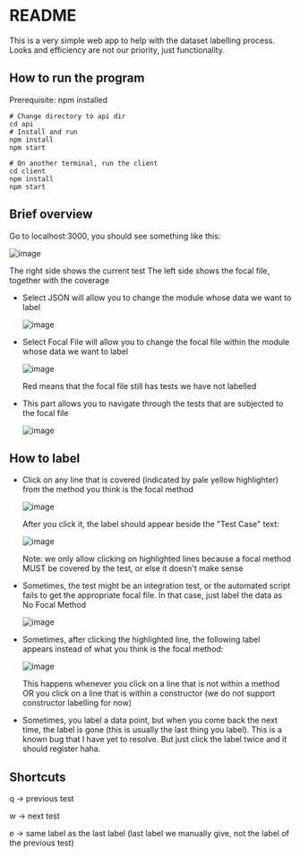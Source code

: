 # README

This is a very simple web app to help with the dataset labelling process. Looks and efficiency are not our priority, just functionality.

## How to run the program

Prerequisite: npm installed

```
# Change directory to api dir
cd api
# Install and run
npm install
npm start

# On another terminal, run the client
cd client
npm install
npm start
```

## Brief overview

Go to localhost:3000, you should see something like this:

![image](https://github.com/bernarduskrishna/dataset_labelling/assets/77195969/d7cb1499-dbc9-4e6c-b4e0-9633f41d2c9f)

The right side shows the current test
The left side shows the focal file, together with the coverage

- Select JSON will allow you to change the module whose data we want to label
  
  ![image](https://github.com/bernarduskrishna/dataset_labelling/assets/77195969/d8ba031d-0f44-4b38-b1d2-32a50adce2a1)
  
- Select Focal File will allow you to change the focal file within the module whose data we want to label
  
  ![image](https://github.com/bernarduskrishna/dataset_labelling/assets/77195969/60789a9d-c0f0-47ea-8a4b-99ddabb28157)
  
  Red means that the focal file still has tests we have not labelled
- This part allows you to navigate through the tests that are subjected to the focal file
  
  ![image](https://github.com/bernarduskrishna/dataset_labelling/assets/77195969/5b9516dc-f838-44a3-9eec-08859d25d601)

## How to label
- Click on any line that is covered (indicated by pale yellow highlighter) from the method you think is the focal method
  
  ![image](https://github.com/bernarduskrishna/dataset_labelling/assets/77195969/3140dc49-edda-4903-97d3-19aa2a2d5041)
  
  After you click it, the label should appear beside the "Test Case" text:

  ![image](https://github.com/bernarduskrishna/dataset_labelling/assets/77195969/d0386765-4d33-438b-8ce4-2f2ff738dbef)
  
  Note: we only allow clicking on highlighted lines because a focal method MUST be covered by the test, or else it doesn't make sense
- Sometimes, the test might be an integration test, or the automated script fails to get the appropriate focal file. In that case, just label the data as No Focal Method
  
  ![image](https://github.com/bernarduskrishna/dataset_labelling/assets/77195969/3fb5e0dd-40c2-4f97-8306-522b19aa19aa)
  
- Sometimes, after clicking the highlighted line, the following label appears instead of what you think is the focal method:
  
  ![image](https://github.com/bernarduskrishna/dataset_labelling/assets/77195969/c0a7ca2a-aa38-42ee-a7c3-827f65ffdf37)
  
  This happens whenever you click on a line that is not within a method OR you click on a line that is within a constructor (we do not support constructor labelling for now)
- Sometimes, you label a data point, but when you come back the next time, the label is gone (this is usually the last thing you label). This is a known bug that I have yet to resolve. But just click the label twice and it should register haha.

## Shortcuts

q -> previous test

w -> next test

e -> same label as the last label (last label we manually give, not the label of the previous test)



